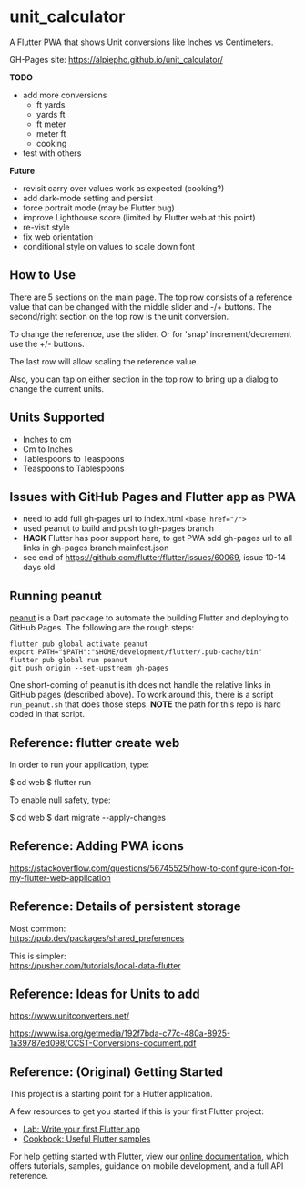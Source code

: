 # unit_calculator

A Flutter PWA that shows Unit conversions like Inches vs Centimeters.

GH-Pages site: https://alpiepho.github.io/unit_calculator/

**TODO**
- add more conversions
  - ft yards
  - yards ft
  - ft meter
  - meter ft
  - cooking
- test with others

**Future**
- revisit carry over values work as expected (cooking?)
- add dark-mode setting and persist
- force portrait mode (may be Flutter bug)
- improve Lighthouse score (limited by Flutter web at this point)
- re-visit style
- fix web orientation
- conditional style on values to scale down font


## How to Use

There are 5 sections on the main page.  The top row consists of a reference value that can be changed with the middle slider
and -/+ buttons.  The second/right section on the top row is the unit conversion.

To change the reference, use the slider.  Or for 'snap' increment/decrement use the +/- buttons.

The last row will allow scaling the reference value.

Also, you can tap on either section in the top row to bring up a dialog to change the current units.


## Units Supported

- Inches to cm
- Cm to Inches
- Tablespoons to Teaspoons
- Teaspoons to Tablespoons



## Issues with GitHub Pages and Flutter app as PWA

- need to add full gh-pages url to index.html `<base href="/">`
- used peanut to build and push to gh-pages branch
- **HACK** Flutter has poor support here, to get PWA add gh-pages url to all links in gh-pages branch mainfest.json
- see end of https://github.com/flutter/flutter/issues/60069, issue 10-14 days old

## Running peanut

[peanut](https://pub.dev/packages/peanut) is a Dart package to automate the building Flutter and deploying to GitHub Pages.
The following are the rough steps:
```
flutter pub global activate peanut
export PATH="$PATH":"$HOME/development/flutter/.pub-cache/bin"
flutter pub global run peanut
git push origin --set-upstream gh-pages
```

One short-coming of peanut is ith does not handle the relative links in GitHub pages (described above).  To work around this,
there is a script ```run_peanut.sh``` that does those steps.  **NOTE** the path for this repo is hard coded in that script.


## Reference: flutter create web
In order to run your application, type:

  $ cd web
  $ flutter run

To enable null safety, type:

  $ cd web
  $ dart migrate --apply-changes


## Reference: Adding PWA icons

https://stackoverflow.com/questions/56745525/how-to-configure-icon-for-my-flutter-web-application

## Reference: Details of persistent storage
Most common:<br>
https://pub.dev/packages/shared_preferences

This is simpler:<br>
https://pusher.com/tutorials/local-data-flutter

## Reference: Ideas for Units to add

https://www.unitconverters.net/

https://www.isa.org/getmedia/192f7bda-c77c-480a-8925-1a39787ed098/CCST-Conversions-document.pdf


## Reference: (Original) Getting Started

This project is a starting point for a Flutter application.

A few resources to get you started if this is your first Flutter project:

- [Lab: Write your first Flutter app](https://flutter.dev/docs/get-started/codelab)
- [Cookbook: Useful Flutter samples](https://flutter.dev/docs/cookbook)

For help getting started with Flutter, view our
[online documentation](https://flutter.dev/docs), which offers tutorials,
samples, guidance on mobile development, and a full API reference.
